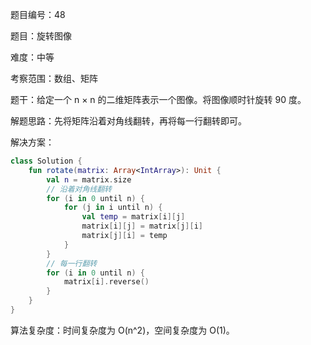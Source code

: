 题目编号：48

题目：旋转图像

难度：中等

考察范围：数组、矩阵

题干：给定一个 n × n 的二维矩阵表示一个图像。将图像顺时针旋转 90 度。

解题思路：先将矩阵沿着对角线翻转，再将每一行翻转即可。

解决方案：

```kotlin
class Solution {
    fun rotate(matrix: Array<IntArray>): Unit {
        val n = matrix.size
        // 沿着对角线翻转
        for (i in 0 until n) {
            for (j in i until n) {
                val temp = matrix[i][j]
                matrix[i][j] = matrix[j][i]
                matrix[j][i] = temp
            }
        }
        // 每一行翻转
        for (i in 0 until n) {
            matrix[i].reverse()
        }
    }
}
```

算法复杂度：时间复杂度为 O(n^2)，空间复杂度为 O(1)。